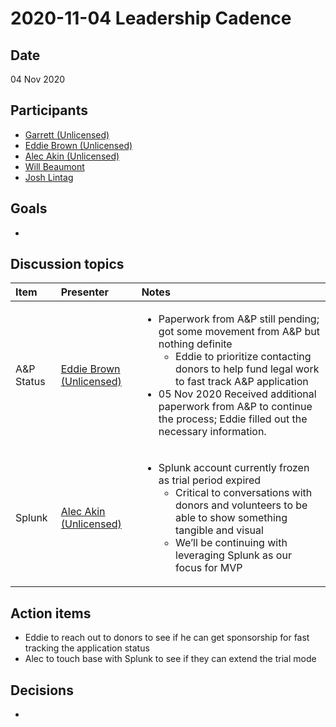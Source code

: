 # 2020-11-04 Leadership Cadence

## Date <a id="id-2020-11-04LeadershipCadence-Date"></a>

04 Nov 2020

## Participants <a id="id-2020-11-04LeadershipCadence-Participants"></a>

* [Garrett \(Unlicensed\)](https://pdap.atlassian.net/wiki/people/557058:64a82314-0c02-44ac-bb64-b60ad7937b5c?ref=confluence)
* [Eddie Brown \(Unlicensed\)](https://pdap.atlassian.net/wiki/people/5f2205e570fb250022c01aaa?ref=confluence)
* [Alec Akin \(Unlicensed\)](https://pdap.atlassian.net/wiki/people/5f1e64ee2aa25000286fc7fc?ref=confluence)
* [Will Beaumont](https://pdap.atlassian.net/wiki/people/5e9c6021ca2a1d0c2e249bab?ref=confluence)
* [Josh Lintag](https://pdap.atlassian.net/wiki/people/5f20c61fc9c094001c5d32ca?ref=confluence)

## Goals <a id="id-2020-11-04LeadershipCadence-Goals"></a>

* 
## Discussion topics <a id="id-2020-11-04LeadershipCadence-Discussiontopics"></a>

<table>
  <thead>
    <tr>
      <th style="text-align:left">Item</th>
      <th style="text-align:left">Presenter</th>
      <th style="text-align:left">Notes</th>
    </tr>
  </thead>
  <tbody>
    <tr>
      <td style="text-align:left">A&amp;P Status</td>
      <td style="text-align:left"><a href="https://pdap.atlassian.net/wiki/people/5f2205e570fb250022c01aaa?ref=confluence">Eddie Brown (Unlicensed)</a>
      </td>
      <td style="text-align:left">
        <ul>
          <li>Paperwork from A&amp;P still pending; got some movement from A&amp;P but
            nothing definite
            <ul>
              <li>Eddie to prioritize contacting donors to help fund legal work to fast
                track A&amp;P application</li>
            </ul>
          </li>
          <li>05 Nov 2020 Received additional paperwork from A&amp;P to continue the
            process; Eddie filled out the necessary information.</li>
        </ul>
      </td>
    </tr>
    <tr>
      <td style="text-align:left">Splunk</td>
      <td style="text-align:left"><a href="https://pdap.atlassian.net/wiki/people/5f1e64ee2aa25000286fc7fc?ref=confluence">Alec Akin (Unlicensed)</a>
      </td>
      <td style="text-align:left">
        <ul>
          <li>Splunk account currently frozen as trial period expired
            <ul>
              <li>Critical to conversations with donors and volunteers to be able to show
                something tangible and visual</li>
              <li>We&#x2019;ll be continuing with leveraging Splunk as our focus for MVP</li>
            </ul>
          </li>
        </ul>
      </td>
    </tr>
  </tbody>
</table>

## Action items <a id="id-2020-11-04LeadershipCadence-Actionitems"></a>

* Eddie to reach out to donors to see if he can get sponsorship for fast tracking the application status
* Alec to touch base with Splunk to see if they can extend the trial mode

## Decisions <a id="id-2020-11-04LeadershipCadence-Decisions"></a>

* 

